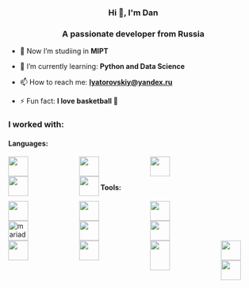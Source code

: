 <h3 align="center">Hi 👋, I'm Dan</h3>
<h3 align="center">A passionate developer from Russia</h3>

- 🥸 Now I’m studiing in **MIPT**

- 🌱 I’m currently learning: **Python and Data Science**

- 📫 How to reach me: **lyatorovskiy@yandex.ru**

- ⚡ Fun fact: **I love basketball 🏀**
    
### I worked with:
#### Languages:
  <img align="left" style="padding-right:100px;" width="40px" src="https://cdn.jsdelivr.net/gh/devicons/devicon/icons/python/python-original.svg"/>
  <img align="left" style="padding-right:100px;" width="40px" align="left" style="padding-right:100px;" width="40px" src="https://cdn.jsdelivr.net/gh/devicons/devicon/icons/javascript/javascript-original.svg"/>
  <img align="left" style="padding-right:100px;" width="40px" src="https://cdn.jsdelivr.net/gh/devicons/devicon/icons/html5/html5-original.svg" />
  <img align="left" style="padding-right:100px;" width="40px" src="https://cdn.jsdelivr.net/gh/devicons/devicon/icons/css3/css3-original.svg" />
  <img align="left" width="40px" src="https://cdn.jsdelivr.net/gh/devicons/devicon/icons/cplusplus/cplusplus-original.svg" />
  <br/>
  <br/>
  
#### Tools:
  <img align="left" style="padding-right:100px;" width="40px" src="https://cdn.jsdelivr.net/gh/devicons/devicon/icons/jupyter/jupyter-original.svg" />
  <img align="left" style="padding-right:100px;" width="40px" src="https://cdn.jsdelivr.net/gh/devicons/devicon/icons/mysql/mysql-original.svg" />
  <img align="left" style="padding-right:100px;" width="40px" src="https://cdn.jsdelivr.net/gh/devicons/devicon/icons/postgresql/postgresql-original.svg" />
  <img align="left" style="padding-right:100px;" width="40px" src="https://www.vectorlogo.zone/logos/mariadb/mariadb-icon.svg" alt="mariadb" width="40" height="40"/>
  <img align="left" style="padding-right:100px;" width="40px" src="https://cdn.jsdelivr.net/gh/devicons/devicon/icons/git/git-original.svg" />
  <img align="left" style="padding-right:100px;" width="40px" src="https://cdn.jsdelivr.net/gh/devicons/devicon/icons/gitlab/gitlab-original.svg" />
  <img align="left" style="padding-right:100px;" width="40px" src="https://cdn.jsdelivr.net/gh/devicons/devicon/icons/linux/linux-original.svg" />
  <img align="left" style="padding-right:100px;" width="40px" src="https://cdn.jsdelivr.net/gh/devicons/devicon/icons/bash/bash-original.svg" />
  <img align="left" style="padding-right:100px;" width="40px" height="60px" src="https://cdn.jsdelivr.net/gh/devicons/devicon/icons/docker/docker-plain.svg" />
  <img align="left" width="40px" src="https://cdn.jsdelivr.net/gh/devicons/devicon/icons/ansible/ansible-original.svg" />
  <img align="left" width="40px" src="https://cdn.jsdelivr.net/gh/devicons/devicon/icons/kubernetes/kubernetes-plain.svg" />

